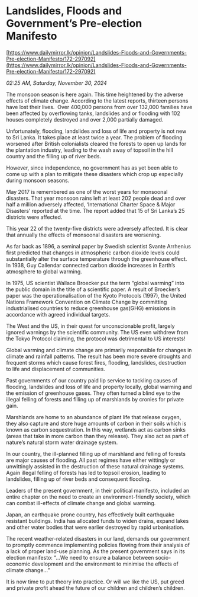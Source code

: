 # Landslides, Floods and Government’s Pre-election Manifesto

[https://www.dailymirror.lk/opinion/Landslides-Floods-and-Governments-Pre-election-Manifesto/172-297092](https://www.dailymirror.lk/opinion/Landslides-Floods-and-Governments-Pre-election-Manifesto/172-297092)

*02:25 AM, Saturday, November 30, 2024*

The monsoon season is here again. This time heightened by the adverse effects of climate change. According to the latest reports, thirteen persons have lost their lives.  Over 400,000 persons from over 132,000 families have been affected by overflowing tanks, landslides and or flooding with 102 houses completely destroyed and over 2,000 partially damaged.

Unfortunately, flooding, landslides and loss of life and property is not new to Sri Lanka. It takes place at least twice a year. The problem of flooding worsened after British colonialists cleared the forests to open up lands for the plantation industry, leading to the wash away of topsoil in the hill country and the filling up of river beds.

However, since independence, no government has as yet been able to come up with a plan to mitigate these disasters which crop up especially during monsoon seasons.

May 2017 is remembered as one of the worst years for monsoonal disasters. That year monsoon rains left at least 202 people dead and over half a million adversely affected, ‘International Charter Space & Major Disasters’ reported at the time. The report added that 15 of Sri Lanka’s 25 districts were affected.

This year 22 of the twenty-five districts were adversely affected. It is clear that annually the effects of monsoonal disasters are worsening.

As far back as 1896, a seminal paper by Swedish scientist Svante Arrhenius first predicted that changes in atmospheric carbon dioxide levels could substantially alter the surface temperature through the greenhouse effect. In 1938, Guy Callendar connected carbon dioxide increases in Earth’s atmosphere to global warming.

In 1975, US scientist Wallace Broecker put the term “global warming” into the public domain in the title of a scientific paper. A result of Broecker’s paper was the operationalisation of the Kyoto Protocols (1997), the United Nations Framework Convention on Climate Change by committing industrialised countries to reduce greenhouse gas(GHG) emissions in accordance with agreed individual targets.

The West and the US, in their quest for unconscionable profit, largely ignored warnings by the scientific community. The US even withdrew from the Tokyo Protocol claiming, the protocol was detrimental to US interests!

Global warming and climate change are primarily responsible for changes in climate and rainfall patterns. The result has been more severe droughts and frequent storms which cause forest fires, flooding, landslides, destruction to life and displacement of communities.

Past governments of our country paid lip service to tackling causes of flooding, landslides and loss of life and property locally, global warming and the emission of greenhouse gases. They often turned a blind eye to the illegal felling of forests and filling up of marshlands by cronies for private gain.

Marshlands are home to an abundance of plant life that release oxygen, they also capture and store huge amounts of carbon in their soils which is known as carbon sequestration. In this way, wetlands act as carbon sinks (areas that take in more carbon than they release). They also act as part of nature’s natural storm water drainage system.

In our country, the ill-planned filling up of marshland and felling of forests are major causes of flooding. All past regimes have either wittingly or unwittingly assisted in the destruction of these natural drainage systems. Again illegal felling of forests has led to topsoil erosion, leading to landslides, filling up of river beds and consequent flooding.

Leaders of the present government, in their political manifesto, included an entire chapter on the need to create an environment-friendly society, which can combat ill-effects of climate change and global warming.

Japan, an earthquake prone country, has effectively built earthquake resistant buildings. India has allocated funds to widen drains, expand lakes and other water bodies that were earlier destroyed by rapid urbanisation.

The recent weather-related disasters in our land, demands our government to promptly commence implementing policies flowing from their analysis of a lack of proper land-use planning. As the present government says in its election manifesto: “...We need to ensure a balance between socio-economic development and the environment to minimise the effects of climate change...”

It is now time to put theory into practice. Or will we like the US, put greed and private profit ahead the future of our children and children’s children.

